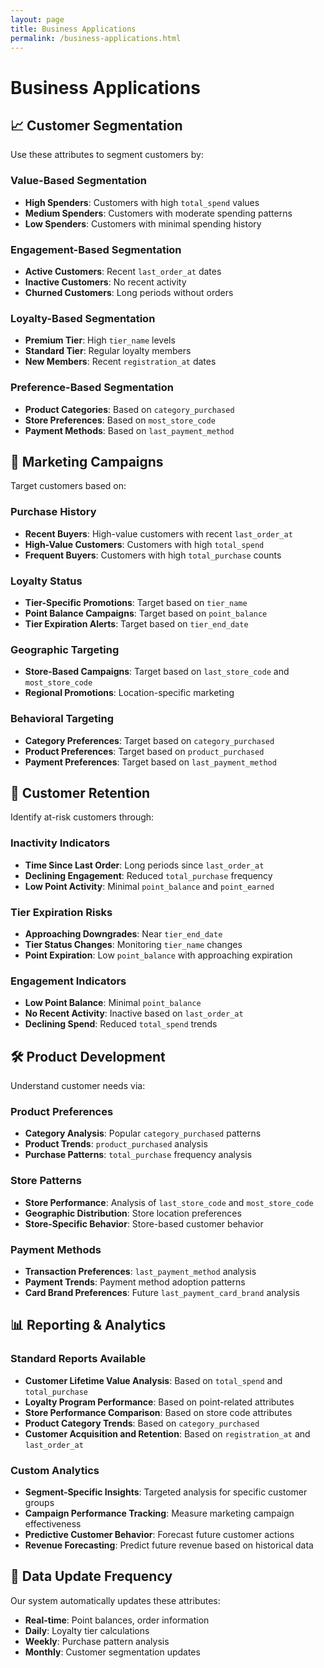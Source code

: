 ```yaml
---
layout: page
title: Business Applications
permalink: /business-applications.html
---
```


# Business Applications

## 📈 Customer Segmentation

Use these attributes to segment customers by:

### Value-Based Segmentation
- **High Spenders**: Customers with high `total_spend` values
- **Medium Spenders**: Customers with moderate spending patterns
- **Low Spenders**: Customers with minimal spending history

### Engagement-Based Segmentation
- **Active Customers**: Recent `last_order_at` dates
- **Inactive Customers**: No recent activity
- **Churned Customers**: Long periods without orders

### Loyalty-Based Segmentation
- **Premium Tier**: High `tier_name` levels
- **Standard Tier**: Regular loyalty members
- **New Members**: Recent `registration_at` dates

### Preference-Based Segmentation
- **Product Categories**: Based on `category_purchased`
- **Store Preferences**: Based on `most_store_code`
- **Payment Methods**: Based on `last_payment_method`

## 🎯 Marketing Campaigns

Target customers based on:

### Purchase History
- **Recent Buyers**: High-value customers with recent `last_order_at`
- **High-Value Customers**: Customers with high `total_spend`
- **Frequent Buyers**: Customers with high `total_purchase` counts

### Loyalty Status
- **Tier-Specific Promotions**: Target based on `tier_name`
- **Point Balance Campaigns**: Target based on `point_balance`
- **Tier Expiration Alerts**: Target based on `tier_end_date`

### Geographic Targeting
- **Store-Based Campaigns**: Target based on `last_store_code` and `most_store_code`
- **Regional Promotions**: Location-specific marketing

### Behavioral Targeting
- **Category Preferences**: Target based on `category_purchased`
- **Product Preferences**: Target based on `product_purchased`
- **Payment Preferences**: Target based on `last_payment_method`

## 🔄 Customer Retention

Identify at-risk customers through:

### Inactivity Indicators
- **Time Since Last Order**: Long periods since `last_order_at`
- **Declining Engagement**: Reduced `total_purchase` frequency
- **Low Point Activity**: Minimal `point_balance` and `point_earned`

### Tier Expiration Risks
- **Approaching Downgrades**: Near `tier_end_date`
- **Tier Status Changes**: Monitoring `tier_name` changes
- **Point Expiration**: Low `point_balance` with approaching expiration

### Engagement Indicators
- **Low Point Balance**: Minimal `point_balance`
- **No Recent Activity**: Inactive based on `last_order_at`
- **Declining Spend**: Reduced `total_spend` trends

## 🛠️ Product Development

Understand customer needs via:

### Product Preferences
- **Category Analysis**: Popular `category_purchased` patterns
- **Product Trends**: `product_purchased` analysis
- **Purchase Patterns**: `total_purchase` frequency analysis

### Store Patterns
- **Store Performance**: Analysis of `last_store_code` and `most_store_code`
- **Geographic Distribution**: Store location preferences
- **Store-Specific Behavior**: Store-based customer behavior

### Payment Methods
- **Transaction Preferences**: `last_payment_method` analysis
- **Payment Trends**: Payment method adoption patterns
- **Card Brand Preferences**: Future `last_payment_card_brand` analysis

## 📊 Reporting & Analytics

### Standard Reports Available
- **Customer Lifetime Value Analysis**: Based on `total_spend` and `total_purchase`
- **Loyalty Program Performance**: Based on point-related attributes
- **Store Performance Comparison**: Based on store code attributes
- **Product Category Trends**: Based on `category_purchased`
- **Customer Acquisition and Retention**: Based on `registration_at` and `last_order_at`

### Custom Analytics
- **Segment-Specific Insights**: Targeted analysis for specific customer groups
- **Campaign Performance Tracking**: Measure marketing campaign effectiveness
- **Predictive Customer Behavior**: Forecast future customer actions
- **Revenue Forecasting**: Predict future revenue based on historical data

## 🔄 Data Update Frequency

Our system automatically updates these attributes:

- **Real-time**: Point balances, order information
- **Daily**: Loyalty tier calculations
- **Weekly**: Purchase pattern analysis
- **Monthly**: Customer segmentation updates

